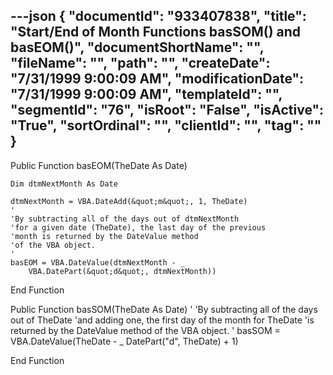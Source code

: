 ---json
{
  "documentId": "933407838",
  "title": "Start/End of Month Functions basSOM() and basEOM()",
  "documentShortName": "",
  "fileName": "",
  "path": "",
  "createDate": "7/31/1999 9:00:09 AM",
  "modificationDate": "7/31/1999 9:00:09 AM",
  "templateId": "",
  "segmentId": "76",
  "isRoot": "False",
  "isActive": "True",
  "sortOrdinal": "",
  "clientId": "",
  "tag": ""
}
---

Public Function basEOM(TheDate As Date)
    
    Dim dtmNextMonth As Date
    
    dtmNextMonth = VBA.DateAdd(&quot;m&quot;, 1, TheDate)
    '
    'By subtracting all of the days out of dtmNextMonth
    'for a given date (TheDate), the last day of the previous 
    'month is returned by the DateValue method
    'of the VBA object.
    '
    basEOM = VBA.DateValue(dtmNextMonth - _ 
        VBA.DatePart(&quot;d&quot;, dtmNextMonth))
    
End Function

Public Function basSOM(TheDate As Date)
    '
    'By subtracting all of the days out of TheDate
    'and adding one, the first day of the month for TheDate
    'is returned by the DateValue method of the VBA object.
    '
    basSOM = VBA.DateValue(TheDate - _
        DatePart(&quot;d&quot;, TheDate) + 1)

End Function
